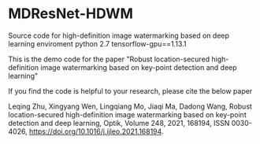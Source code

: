 # MDResNet-HDWM
Source code for high-definition image watermarking based on deep learning
enviroment
python 2.7
tensorflow-gpu==1.13.1


This is the demo code for the paper 
"Robust location-secured high-definition image watermarking based on key-point detection and deep learning"

If you find the code is helpful to your research, please cite the below paper

Leqing Zhu, Xingyang Wen, Lingqiang Mo, Jiaqi Ma, Dadong Wang,
Robust location-secured high-definition image watermarking based on key-point detection and deep learning,
Optik,
Volume 248,
2021,
168194,
ISSN 0030-4026,
https://doi.org/10.1016/j.ijleo.2021.168194.

